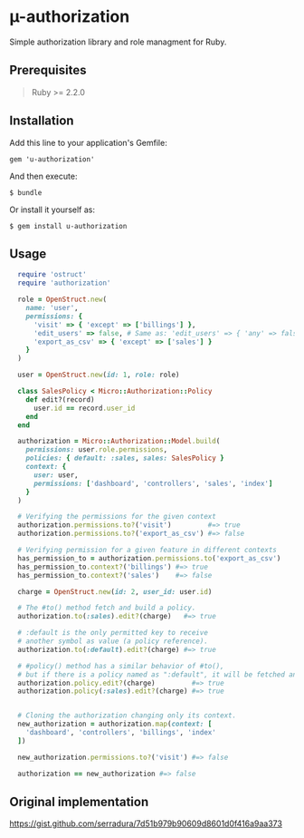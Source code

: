 # µ-authorization

Simple authorization library and role managment for Ruby.

## Prerequisites

> Ruby >= 2.2.0

## Installation

Add this line to your application's Gemfile:
```
gem 'u-authorization'
```

And then execute:
```
$ bundle
```

Or install it yourself as:
```
$ gem install u-authorization
```

## Usage

```ruby
  require 'ostruct'
  require 'authorization'

  role = OpenStruct.new(
    name: 'user',
    permissions: {
      'visit' => { 'except' => ['billings'] },
      'edit_users' => false, # Same as: 'edit_users' => { 'any' => false },
      'export_as_csv' => { 'except' => ['sales'] }
    }
  )

  user = OpenStruct.new(id: 1, role: role)

  class SalesPolicy < Micro::Authorization::Policy
    def edit?(record)
      user.id == record.user_id
    end
  end

  authorization = Micro::Authorization::Model.build(
    permissions: user.role.permissions,
    policies: { default: :sales, sales: SalesPolicy }
    context: {
      user: user,
      permissions: ['dashboard', 'controllers', 'sales', 'index']
    }
  )

  # Verifying the permissions for the given context
  authorization.permissions.to?('visit')         #=> true
  authorization.permissions.to?('export_as_csv') #=> false

  # Verifying permission for a given feature in different contexts
  has_permission_to = authorization.permissions.to('export_as_csv')
  has_permission_to.context?('billings') #=> true
  has_permission_to.context?('sales')    #=> false

  charge = OpenStruct.new(id: 2, user_id: user.id)

  # The #to() method fetch and build a policy.
  authorization.to(:sales).edit?(charge)   #=> true

  # :default is the only permitted key to receive
  # another symbol as value (a policy reference).
  authorization.to(:default).edit?(charge) #=> true

  # #policy() method has a similar behavior of #to(),
  # but if there is a policy named as ":default", it will be fetched and instantiated by default.
  authorization.policy.edit?(charge)         #=> true
  authorization.policy(:sales).edit?(charge) #=> true


  # Cloning the authorization changing only its context.
  new_authorization = authorization.map(context: [
    'dashboard', 'controllers', 'billings', 'index'
  ])

  new_authorization.permissions.to?('visit') #=> false

  authorization == new_authorization #=> false
```

## Original implementation

https://gist.github.com/serradura/7d51b979b90609d8601d0f416a9aa373
